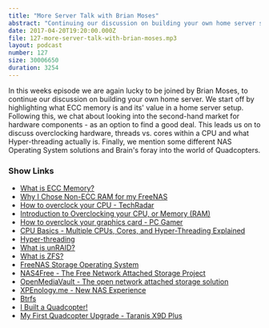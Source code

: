 ```yaml
---
title: "More Server Talk with Brian Moses"
abstract: "Continuing our discussion on building your own home server setup"
date: 2017-04-20T19:20:00.000Z
file: 127-more-server-talk-with-brian-moses.mp3
layout: podcast
number: 127
size: 30006650
duration: 3254
---
```


In this weeks episode we are again lucky to be joined by Brian Moses, to continue our discussion on building your own home server.
We start off by highlighting what ECC memory is and its' value in a home server setup.
Following this, we chat about looking into the second-hand market for hardware components - as an option to find a good deal.
This leads us on to discuss overclocking hardware, threads vs. cores within a CPU and what Hyper-threading actually is.
Finally, we mention some different NAS Operating System solutions and Brain's foray into the world of Quadcopters.

### Show Links

- [What is ECC Memory?](http://uk.crucial.com/gbr/en/memory-server-ecc)
- [Why I Chose Non-ECC RAM for my FreeNAS](https://blog.brianmoses.net/2014/03/why-i-chose-non-ecc-ram-for-my-freenas.html)
- [How to overclock your CPU - TechRadar](http://www.techradar.com/how-to/computing/how-to-overclock-your-cpu-1306573)
- [Introduction to Overclocking your CPU, or Memory (RAM)](https://www.youtube.com/watch?v=CRiEStzOYeo)
- [How to overclock your graphics card - PC Gamer](http://www.pcgamer.com/how-to-overclock-your-graphics-card/)
- [CPU Basics - Multiple CPUs, Cores, and Hyper-Threading Explained](https://www.howtogeek.com/194756/cpu-basics-multiple-cpus-cores-and-hyper-threading-explained/)
- [Hyper-threading](https://en.wikipedia.org/wiki/Hyper-threading)
- [What is unRAID?](https://lime-technology.com/what-is-unraid/)
- [What is ZFS?](http://www.zeta.systems/zetavault/what-is-zfs/)
- [FreeNAS Storage Operating System](http://www.freenas.org/)
- [NAS4Free - The Free Network Attached Storage Project](https://www.nas4free.org/)
- [OpenMediaVault - The open network attached storage solution](http://www.openmediavault.org/)
- [XPEnology.me - New NAS Experience](http://xpenology.me/)
- [Btrfs](https://en.wikipedia.org/wiki/Btrfs)
- [I Built a Quadcopter!](https://blog.brianmoses.net/2017/03/i-built-a-quadcopter.html)
- [My First Quadcopter Upgrade - Taranis X9D Plus](https://blog.brianmoses.net/2017/04/my-first-quadcopter-upgrade-taranis-x9d-plus.html)
